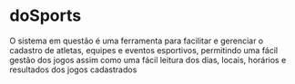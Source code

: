 # doSports
O sistema em questão é uma ferramenta para facilitar e gerenciar o cadastro de atletas, equipes e eventos esportivos, permitindo uma fácil gestão dos jogos assim como uma fácil leitura dos dias, locais, horários e resultados dos jogos cadastrados

